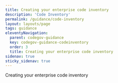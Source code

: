 ```yaml
---
title: Creating your enterprise code inventory
description: 'Code Inventory'
permalink: /guidance/code-inventory
layout: layouts/page
tags: guidance
eleventyNavigation:
  parent: codegov-guidance
  key: codegov-guidance-codeinventory
  order: 3
  title: Creating your enterprise code inventory
sidenav: true
sticky_sidenav: true
---
```


Creating your enterprise code inventory
